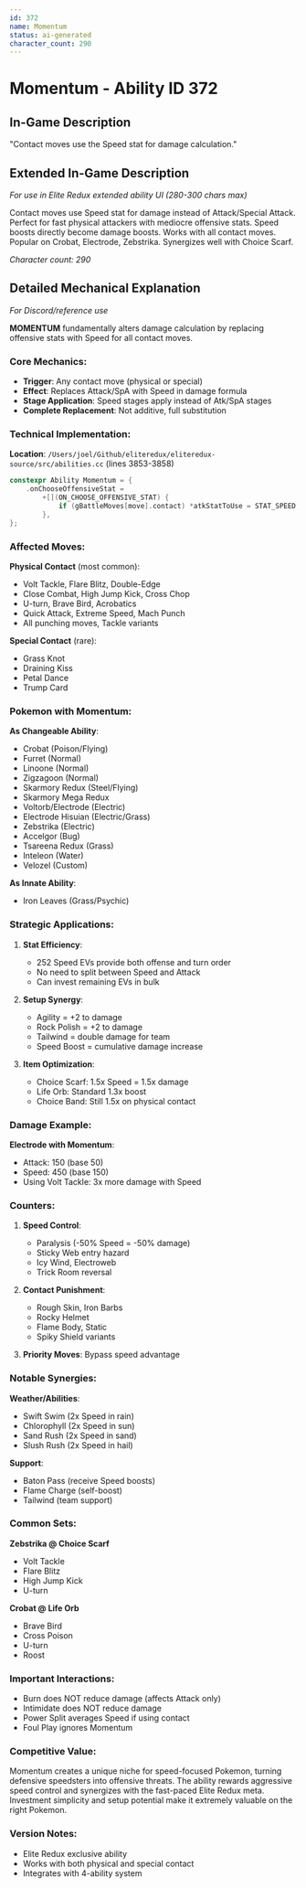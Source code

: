 ```yaml
---
id: 372
name: Momentum
status: ai-generated
character_count: 290
---
```


# Momentum - Ability ID 372

## In-Game Description
"Contact moves use the Speed stat for damage calculation."

## Extended In-Game Description
*For use in Elite Redux extended ability UI (280-300 chars max)*

Contact moves use Speed stat for damage instead of Attack/Special Attack. Perfect for fast physical attackers with mediocre offensive stats. Speed boosts directly become damage boosts. Works with all contact moves. Popular on Crobat, Electrode, Zebstrika. Synergizes well with Choice Scarf.

*Character count: 290*

## Detailed Mechanical Explanation
*For Discord/reference use*

**MOMENTUM** fundamentally alters damage calculation by replacing offensive stats with Speed for all contact moves.

### Core Mechanics:
- **Trigger**: Any contact move (physical or special)
- **Effect**: Replaces Attack/SpA with Speed in damage formula
- **Stage Application**: Speed stages apply instead of Atk/SpA stages
- **Complete Replacement**: Not additive, full substitution

### Technical Implementation:
**Location**: `/Users/joel/Github/eliteredux/eliteredux-source/src/abilities.cc` (lines 3853-3858)
```cpp
constexpr Ability Momentum = {
    .onChooseOffensiveStat =
        +[](ON_CHOOSE_OFFENSIVE_STAT) {
            if (gBattleMoves[move].contact) *atkStatToUse = STAT_SPEED;
        },
};
```

### Affected Moves:
**Physical Contact** (most common):
- Volt Tackle, Flare Blitz, Double-Edge
- Close Combat, High Jump Kick, Cross Chop
- U-turn, Brave Bird, Acrobatics
- Quick Attack, Extreme Speed, Mach Punch
- All punching moves, Tackle variants

**Special Contact** (rare):
- Grass Knot
- Draining Kiss
- Petal Dance
- Trump Card

### Pokemon with Momentum:

**As Changeable Ability**:
- Crobat (Poison/Flying)
- Furret (Normal)
- Linoone (Normal)
- Zigzagoon (Normal)
- Skarmory Redux (Steel/Flying)
- Skarmory Mega Redux
- Voltorb/Electrode (Electric)
- Electrode Hisuian (Electric/Grass)
- Zebstrika (Electric)
- Accelgor (Bug)
- Tsareena Redux (Grass)
- Inteleon (Water)
- Velozel (Custom)

**As Innate Ability**:
- Iron Leaves (Grass/Psychic)

### Strategic Applications:

1. **Stat Efficiency**:
   - 252 Speed EVs provide both offense and turn order
   - No need to split between Speed and Attack
   - Can invest remaining EVs in bulk

2. **Setup Synergy**:
   - Agility = +2 to damage
   - Rock Polish = +2 to damage
   - Tailwind = double damage for team
   - Speed Boost = cumulative damage increase

3. **Item Optimization**:
   - Choice Scarf: 1.5x Speed = 1.5x damage
   - Life Orb: Standard 1.3x boost
   - Choice Band: Still 1.5x on physical contact

### Damage Example:
**Electrode with Momentum**:
- Attack: 150 (base 50)
- Speed: 450 (base 150)
- Using Volt Tackle: 3x more damage with Speed

### Counters:
1. **Speed Control**:
   - Paralysis (-50% Speed = -50% damage)
   - Sticky Web entry hazard
   - Icy Wind, Electroweb
   - Trick Room reversal

2. **Contact Punishment**:
   - Rough Skin, Iron Barbs
   - Rocky Helmet
   - Flame Body, Static
   - Spiky Shield variants

3. **Priority Moves**: Bypass speed advantage

### Notable Synergies:

**Weather/Abilities**:
- Swift Swim (2x Speed in rain)
- Chlorophyll (2x Speed in sun)
- Sand Rush (2x Speed in sand)
- Slush Rush (2x Speed in hail)

**Support**:
- Baton Pass (receive Speed boosts)
- Flame Charge (self-boost)
- Tailwind (team support)

### Common Sets:

**Zebstrika @ Choice Scarf**
- Volt Tackle
- Flare Blitz
- High Jump Kick
- U-turn

**Crobat @ Life Orb**
- Brave Bird
- Cross Poison
- U-turn
- Roost

### Important Interactions:
- Burn does NOT reduce damage (affects Attack only)
- Intimidate does NOT reduce damage
- Power Split averages Speed if using contact
- Foul Play ignores Momentum

### Competitive Value:
Momentum creates a unique niche for speed-focused Pokemon, turning defensive speedsters into offensive threats. The ability rewards aggressive speed control and synergizes with the fast-paced Elite Redux meta. Investment simplicity and setup potential make it extremely valuable on the right Pokemon.

### Version Notes:
- Elite Redux exclusive ability
- Works with both physical and special contact
- Integrates with 4-ability system
